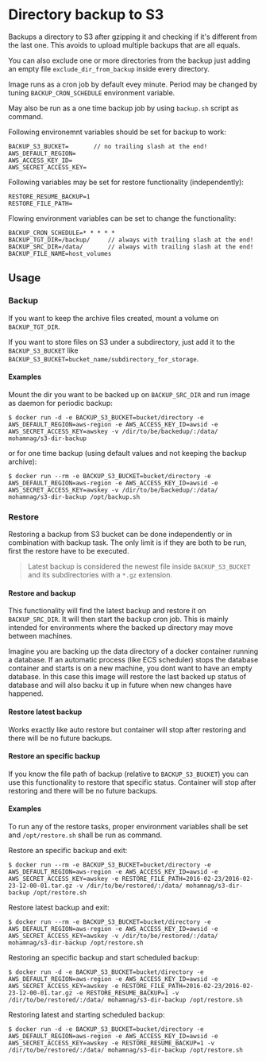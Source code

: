 # Directory backup to S3
Backups a directory to S3 after gzipping it and checking if it's different from the last one.
This avoids to upload multiple backups that are all equals.

You can also exclude one or more directories from the backup just adding an empty file `exclude_dir_from_backup` inside every directory.

Image runs as a cron job by default evey minute. Period may be changed by tuning `BACKUP_CRON_SCHEDULE` environment variable.

May also be run as a one time backup job by using `backup.sh` script as command.

Following environemnt variables should be set for backup to work:
```
BACKUP_S3_BUCKET=		// no trailing slash at the end!
AWS_DEFAULT_REGION=
AWS_ACCESS_KEY_ID=
AWS_SECRET_ACCESS_KEY=
```

Following variables may be set for restore functionality (independently):
```
RESTORE_RESUME_BACKUP=1
RESTORE_FILE_PATH=
```

Flowing environment variables can be set to change the functionality:
```
BACKUP_CRON_SCHEDULE=* * * * *
BACKUP_TGT_DIR=/backup/		// always with trailing slash at the end!
BACKUP_SRC_DIR=/data/		// always with trailing slash at the end!
BACKUP_FILE_NAME=host_volumes
```
## Usage
### Backup
If you want to keep the archive files created, mount a volume on `BACKUP_TGT_DIR`.

If you want to store files on S3 under a subdirectory, just add it to the `BACKUP_S3_BUCKET` like `BACKUP_S3_BUCKET=bucket_name/subdirectory_for_storage`.


#### Examples

Mount the dir you want to be backed up on `BACKUP_SRC_DIR` and run image as daemon for periodic backup:
```
$ docker run -d -e BACKUP_S3_BUCKET=bucket/directory -e AWS_DEFAULT_REGION=aws-region -e AWS_ACCESS_KEY_ID=awsid -e AWS_SECRET_ACCESS_KEY=awskey -v /dir/to/be/backedup/:/data/ mohamnag/s3-dir-backup
```

or for one time backup (using default values and not keeping the backup archive):
```
$ docker run --rm -e BACKUP_S3_BUCKET=bucket/directory -e AWS_DEFAULT_REGION=aws-region -e AWS_ACCESS_KEY_ID=awsid -e AWS_SECRET_ACCESS_KEY=awskey -v /dir/to/be/backedup/:/data/ mohamnag/s3-dir-backup /opt/backup.sh
```

### Restore
Restoring a backup from S3 bucket can be done independently or in combination with backup task. The only limit is if they are both to be run, first the restore have to be executed.

> Latest backup is considered the newest file inside `BACKUP_S3_BUCKET` and its subdirectories with a `*.gz` extension.

#### Restore and backup
This functionality will find the latest backup and restore it on `BACKUP_SRC_DIR`. It will then start the backup cron job. This is mainly intended for environments where the backed up directory may move between machines.

Imagine you are backing up the data directory of a docker container running a database. If an automatic process (like ECS scheduler) stops the database container and starts is on a new machine, you dont want to have an empty database. In this case this image will restore the last backed up status of database and will also backu it up in future when new changes have happened.

#### Restore latest backup
Works exactly like auto restore but container will stop after restoring and there will be no future backups.

#### Restore an specific backup
If you know the file path of backup (relative to `BACKUP_S3_BUCKET`) you can use this functionality to restore that specific status. Container will stop after restoring and there will be no future backups.

#### Examples
To run any of the restore tasks, proper environment variables shall be set and `/opt/restore.sh` shall be run as command. 

Restore an specific backup and exit:
```
$ docker run --rm -e BACKUP_S3_BUCKET=bucket/directory -e AWS_DEFAULT_REGION=aws-region -e AWS_ACCESS_KEY_ID=awsid -e AWS_SECRET_ACCESS_KEY=awskey -e RESTORE_FILE_PATH=2016-02-23/2016-02-23-12-00-01.tar.gz -v /dir/to/be/restored/:/data/ mohamnag/s3-dir-backup /opt/restore.sh
```

Restore latest backup and exit:
```
$ docker run --rm -e BACKUP_S3_BUCKET=bucket/directory -e AWS_DEFAULT_REGION=aws-region -e AWS_ACCESS_KEY_ID=awsid -e AWS_SECRET_ACCESS_KEY=awskey -v /dir/to/be/restored/:/data/ mohamnag/s3-dir-backup /opt/restore.sh
```

Restoring an specific backup and start scheduled backup:
```
$ docker run -d -e BACKUP_S3_BUCKET=bucket/directory -e AWS_DEFAULT_REGION=aws-region -e AWS_ACCESS_KEY_ID=awsid -e AWS_SECRET_ACCESS_KEY=awskey -e RESTORE_FILE_PATH=2016-02-23/2016-02-23-12-00-01.tar.gz -e RESTORE_RESUME_BACKUP=1 -v /dir/to/be/restored/:/data/ mohamnag/s3-dir-backup /opt/restore.sh
```

Restoring latest and starting scheduled backup:
```
$ docker run -d -e BACKUP_S3_BUCKET=bucket/directory -e AWS_DEFAULT_REGION=aws-region -e AWS_ACCESS_KEY_ID=awsid -e AWS_SECRET_ACCESS_KEY=awskey -e RESTORE_RESUME_BACKUP=1 -v /dir/to/be/restored/:/data/ mohamnag/s3-dir-backup /opt/restore.sh
```

